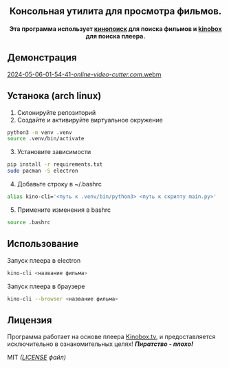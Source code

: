 <h2 align="center">
Консольная утилита для просмотра фильмов.
</h2>
<h4 align='center'>
Эта программа использует <a href="https://www.kinopoisk.ru/">кинопоиск</a> для поиска фильмов и <a href = "https://kinobox.tv/">kinobox</a> для поиска плеера.
</h4>

## Демонстрация
[2024-05-06-01-54-41-_online-video-cutter.com_.webm](https://github.com/Forwall100/kino-cli/assets/78537089/38d2f33a-fc09-4ae6-8455-26c31f0fbaaa)


## Устанока (arch linux)
1. Склонируйте репозиторий
2. Создайте и активируйте виртуальное окружение
```bash
python3 -m venv .venv
source .venv/bin/activate
```
3. Установите зависимости
```bash
pip install -r requirements.txt
sudo pacman -S electron
```
4. Добавьте строку в ~/.bashrc
```bash
alias kino-cli='<путь к .venv/bin/python3> <путь к скрипту main.py>'
```
5. Примените изменения в bashrc
```bash
source .bashrc
```

## Использование
Запуск плеера в electron
```bash
kino-cli <название фильма>
```
Запуск плеера в браузере
```bash
kino-cli --browser <название фильма> 
```

## Лицензия
Программа работает на основе плеера [Kinobox.tv](https://kinobox.tv/), и предоставляется исключительно в ознакомительных целях!
**_Пиратство - плохо!_**

MIT _([LICENSE](https://github.com/Forwall100/kino-cli/blob/main/LICENSE) файл)_
